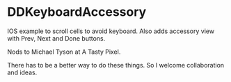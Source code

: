 DDKeyboardAccessory
===================

IOS example to scroll cells to avoid keyboard. Also adds accessory view with Prev, Next and Done buttons.

Nods to Michael Tyson at A Tasty Pixel.

There has to be a better way to do these things. So I welcome collaboration and ideas.
